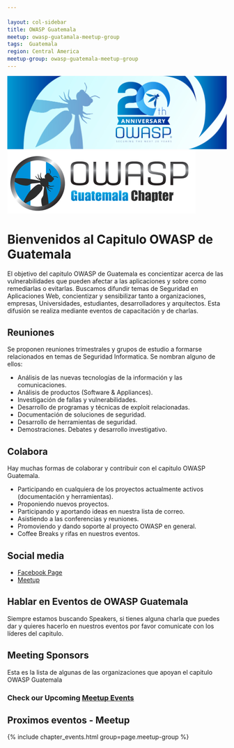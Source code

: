 ```yaml
---

layout: col-sidebar
title: OWASP Guatemala
meetup: owasp-guatamala-meetup-group 
tags:  Guatemala
region: Central America
meetup-group: owasp-guatemala-meetup-group
---
```


<img src="/emailfooter.png" alt="emailfooter.png"/>

<img src="assets/images/logo_og.png" alt="logo_og.png"/>


# Bienvenidos al Capitulo OWASP de Guatemala

El objetivo del capitulo OWASP de Guatemala es concientizar acerca de las vulnerabilidades que pueden afectar a las aplicaciones y sobre como remediarlas o evitarlas. Buscamos difundir temas de Seguridad en Aplicaciones Web, concientizar y sensibilizar tanto a organizaciones, empresas, Universidades, estudiantes, desarrolladores y arquitectos. Esta difusión se realiza mediante eventos de capacitación y de charlas.

## Reuniones

Se proponen reuniones trimestrales y grupos de estudio a formarse
relacionados en temas de Seguridad Informatica. Se nombran alguno de
ellos:

  - Análisis de las nuevas tecnologías de la información y las
    comunicaciones.
  - Análisis de productos (Software & Appliances).
  - Investigación de fallas y vulnerabilidades.
  - Desarrollo de programas y técnicas de exploit relacionadas.
  - Documentación de soluciones de seguridad.
  - Desarrollo de herramientas de seguridad.
  - Demostraciones. Debates y desarrollo investigativo.


## Colabora

Hay muchas formas de colaborar y contribuir con el capitulo OWASP
Guatemala.

  - Participando en cualquiera de los proyectos actualmente activos
    (documentación y herramientas).
  - Proponiendo nuevos proyectos.
  - Participando y aportando ideas en nuestra lista de correo.
  - Asistiendo a las conferencias y reuniones.
  - Promoviendo y dando soporte al proyecto OWASP en general.
  - Coffee Breaks y rifas en nuestros eventos.

## Social media
* [Facebook Page](https://www.facebook.com/owaspgt/) 
* [Meetup](https://www.meetup.com/owasp-guatemala-meetup-group/) 


## Hablar en Eventos de OWASP Guatemala
Siempre estamos buscando Speakers, si tienes alguna charla que puedes dar y quieres hacerlo en nuestros eventos por favor comunicate con los líderes del capitulo. 


## Meeting Sponsors
Esta es la lista de algunas de las organizaciones que apoyan el capitulo OWASP Guatemala

### Check our Upcoming [Meetup Events](https://www.meetup.com/owasp-guatemala-meetup-group)

## Proximos eventos - Meetup

{% include chapter_events.html group=page.meetup-group %}

